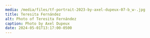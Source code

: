 ```yaml
---
media: /media/files/tf-portrait-2023-by-axel-dupeux-07-b_w-.jpg
title: Teresita Fernández
alt: Photo of Teresita Fernández
caption: Photo by Axel Dupeux
date: 2024-05-01T13:17:00-0500
---
```

